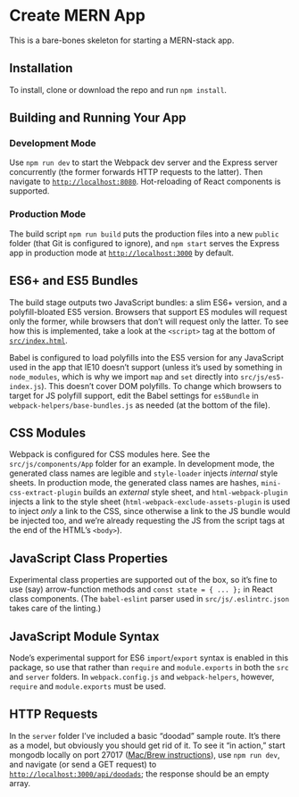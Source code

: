 # Create MERN App

This is a bare-bones skeleton for starting a MERN-stack app.

## Installation

To install, clone or download the repo and run `npm install`.

## Building and Running Your App

### Development Mode

Use `npm run dev` to start the Webpack dev server and the Express server concurrently (the former forwards HTTP requests to the latter). Then navigate to [`http://localhost:8080`](http://localhost:8080). Hot-reloading of React components is supported.

### Production Mode

The build script `npm run build` puts the production files into a new `public` folder (that Git is configured to ignore), and `npm start` serves the Express app in production mode at [`http://localhost:3000`](http://localhost:3000) by default.

## ES6+ and ES5 Bundles

The build stage outputs two JavaScript bundles: a slim ES6+ version, and a polyfill-bloated ES5 version. Browsers that support ES modules will request only the former, while browsers that don’t will request only the latter. To see how this is implemented, take a look at the `<script>` tag at the bottom of [`src/index.html`](./src/index.html#L10).

Babel is configured to load polyfills into the ES5 version for any JavaScript used in the app that IE10 doesn’t support (unless it’s used by something in `node_modules`, which is why we import `map` and `set` directly into `src/js/es5-index.js`). This doesn’t cover DOM polyfills. To change which browsers to target for JS polyfill support, edit the Babel settings for `es5Bundle` in `webpack-helpers/base-bundles.js` as needed (at the bottom of the file).

## CSS Modules

Webpack is configured for CSS modules here. See the `src/js/components/App` folder for an example. In development mode, the generated class names are legible and `style-loader` injects *internal* style sheets. In production mode, the generated class names are hashes, `mini-css-extract-plugin` builds an *external* style sheet, and `html-webpack-plugin` injects a link to the style sheet (`html-webpack-exclude-assets-plugin` is used to inject *only* a link to the CSS, since otherwise a link to the JS bundle would be injected too, and we’re already requesting the JS from the script tags at the end of the HTML’s `<body>`).

## JavaScript Class Properties

Experimental class properties are supported out of the box, so it’s fine to use (say) arrow-function methods and `const state = { ... };` in React class components. (The `babel-eslint` parser used in `src/js/.eslintrc.json` takes care of the linting.)

## JavaScript Module Syntax

Node’s experimental support for ES6 `import`/`export` syntax is enabled in this package, so use that rather than `require` and `module.exports` in both the `src` and `server` folders. In `webpack.config.js` and `webpack-helpers`, however, `require` and `module.exports` must be used.

## HTTP Requests

In the `server` folder I’ve included a basic “doodad” sample route. It’s there as a model, but obviously you should get rid of it. To see it “in action,” start mongodb locally on port 27017 ([Mac/Brew instructions](https://github.com/mongodb/homebrew-brew)), use `npm run dev`, and navigate (or send a GET request) to [`http://localhost:3000/api/doodads`](http://localhost:3000/api/doodads); the response should be an empty array.
